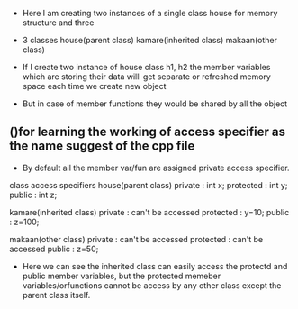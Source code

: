 * Here I am creating two instances of a single class house for memory structure and three 
 * 3 classes 
 house(parent class)
 kamare(inherited class)
 makaan(other class)

* If I create two instance of house class h1, h2 the member variables which are storing their data willl get
  separate or refreshed memory space each time we create new object
* But in case of member functions they would be shared by all the object



()for learning the working of access specifier as the name suggest of the cpp file
-------------------------------------------------------------------------------------------------------------

* By default all the member var/fun are assigned private access specifier.

class                      access specifiers
house(parent class)         private : int x;              protected : int y;                public : int z;

kamare(inherited class)     private : can't be accessed   protected : y=10;                 public : z=100;

makaan(other class)         private : can't be accessed   protected : can't be accessed     public : z=50;

* Here we can see the inherited class can easily access the protectd and public member variables, but the protected memeber variables/orfunctions cannot be access by any other class except the parent class itself.
